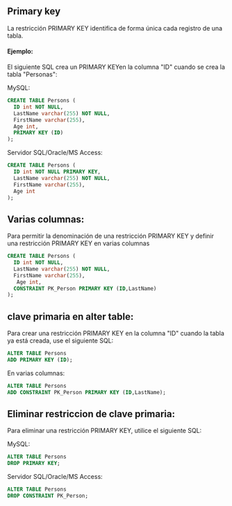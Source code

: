 ## Primary key

La restricción PRIMARY KEY identifica de forma única cada registro de una tabla.

#### Ejemplo:

El siguiente SQL crea un PRIMARY KEYen la columna "ID" cuando se crea la tabla "Personas":

MySQL:

```sql
CREATE TABLE Persons (
  ID int NOT NULL,
  LastName varchar(255) NOT NULL,
  FirstName varchar(255),
  Age int,
  PRIMARY KEY (ID)
);
```

Servidor SQL/Oracle/MS Access:

```sql
CREATE TABLE Persons (
  ID int NOT NULL PRIMARY KEY,
  LastName varchar(255) NOT NULL,
  FirstName varchar(255),
  Age int
);
```

## Varias columnas:
 
Para permitir la denominación de una restricción PRIMARY KEY y definir una restricción PRIMARY KEY en varias columnas

```sql
CREATE TABLE Persons (
  ID int NOT NULL,
  LastName varchar(255) NOT NULL,
  FirstName varchar(255),
   Age int,
  CONSTRAINT PK_Person PRIMARY KEY (ID,LastName)
);
```

## clave primaria en alter table:

Para crear una restricción PRIMARY KEY en la columna "ID" cuando la tabla ya está creada, use el siguiente SQL:

```sql
ALTER TABLE Persons
ADD PRIMARY KEY (ID);
```

En varias columnas:

```sql
ALTER TABLE Persons
ADD CONSTRAINT PK_Person PRIMARY KEY (ID,LastName);
```

## Eliminar restriccion de clave primaria:

Para eliminar una restricción PRIMARY KEY, utilice el siguiente SQL:

MySQL:

```sql
ALTER TABLE Persons
DROP PRIMARY KEY;
```

Servidor SQL/Oracle/MS Access:

```sql
ALTER TABLE Persons
DROP CONSTRAINT PK_Person;
```
